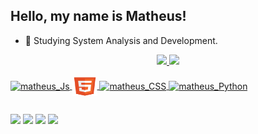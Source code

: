 ## Hello, my name is Matheus!
   - 📘 Studying System Analysis and Development.
<div align="center">
  <a href="https://github.com/Gleidson-Barreto">
  <img height="180em" src="https://github-readme-stats.vercel.app/api?username=Gleidson-Barreto&show_icons=true&theme=dark&include_all_commits=true&count_private=true"/>
  <img height="180em" src="https://github-readme-stats.vercel.app/api/top-langs/?username=Gleidson-Barreto&layout=compact&langs_count=7&theme=dark"/>
</div>
  
<div style="display: inline_block"><br>
  <img align="center" alt="matheus_Js" height="30" width="40" src="https://cdn.jsdelivr.net/gh/devicons/devicon/icons/javascript/javascript-original.svg">
  <img align="center" alt="matheus_HTML" height="30" width="40" src="https://raw.githubusercontent.com/devicons/devicon/master/icons/html5/html5-original.svg">
  <img align="center" alt="matheus_CSS" height="30" width="40" src="https://cdn.jsdelivr.net/gh/devicons/devicon/icons/css3/css3-original.svg">
  <img align="center" alt="matheus_Python" height="30" width="40" src="https://cdn.jsdelivr.net/gh/devicons/devicon/icons/python/python-original.svg">
</div> 
  
  ##
  
<div> 
  <a href="https://www.instagram.com/gleidsonmatheus1/" target="_blank"><img src="https://img.shields.io/badge/-Instagram-%23E4405F?style=for-the-badge&logo=instagram&logoColor=white" target="_blank"></a>
 <a href="" target="_blank"><img src="https://img.shields.io/badge/Discord-7289DA?style=for-the-badge&logo=discord&logoColor=white" target="_blank"></a> 
  <a href = "mailto:gleidsonbarreto77@gmail.com"><img src="https://img.shields.io/badge/-Gmail-%23333?style=for-the-badge&logo=gmail&logoColor=white" target="_blank"></a>
  <a href="https://www.linkedin.com/in/gleidson-barreto-45680a20b/" target="_blank"><img src="https://img.shields.io/badge/-LinkedIn-%230077B5?style=for-the-badge&logo=linkedin&logoColor=white" target="_blank"></a>   
</div>
